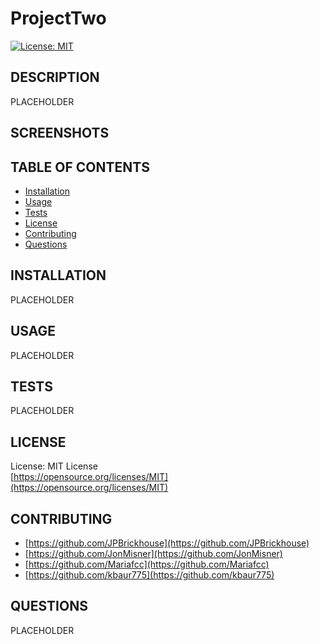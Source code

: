 # ProjectTwo

[![License: MIT](https://img.shields.io/badge/License-MIT-yellow.svg)](https://opensource.org/licenses/MIT)

## DESCRIPTION
PLACEHOLDER

## SCREENSHOTS

## TABLE OF CONTENTS
* [Installation](#installation)
* [Usage](#usage)
* [Tests](#tests)
* [License](#license)
* [Contributing](#contributing)
* [Questions](#questions)

## INSTALLATION
PLACEHOLDER

## USAGE
PLACEHOLDER

## TESTS
PLACEHOLDER

## LICENSE
License: MIT License<br>
[https://opensource.org/licenses/MIT](https://opensource.org/licenses/MIT)

## CONTRIBUTING
- [https://github.com/JPBrickhouse](https://github.com/JPBrickhouse)
- [https://github.com/JonMisner](https://github.com/JonMisner)
- [https://github.com/Mariafcc](https://github.com/Mariafcc)
- [https://github.com/kbaur775](https://github.com/kbaur775)

## QUESTIONS
PLACEHOLDER